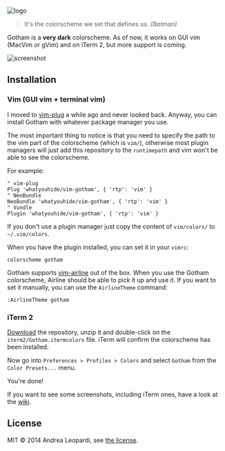 ![logo][logo]


> It's the colorscheme we set that defines us. *(Batman)*

Gotham is a **very dark** colorscheme.
As of now, it works on GUI vim (MacVim or gVim) and on iTerm 2, but more support
is coming.

![screenshot][screenshot]


## Installation

### Vim (GUI vim + terminal vim)

I moved to [vim-plug][vim-plug] a while ago and never looked back. Anyway, you
can install Gotham with whatever package manager you use.

The most important thing to notice is that you need to specify the path to the
vim part of the colorscheme (which is `vim/`), otherwise most plugin managers
will just add this repository to the `runtimepath` and vim won't be able to see
the colorscheme.

For example:

``` viml
" vim-plug
Plug 'whatyouhide/vim-gotham', { 'rtp': 'vim' }
" NeoBundle
NeoBundle 'whatyouhide/vim-gotham', { 'rtp': 'vim' }
" Vundle
Plugin 'whatyouhide/vim-gotham', { 'rtp': 'vim' }
```

If you don't use a plugin manager just copy the content of `vim/colors/` to
`~/.vim/colors`.

When you have the plugin installed, you can set it in your `vimrc`:

``` viml
colorscheme gotham
```

Gotham supports [vim-airline][vim-airline] out of the box. When you use the
Gotham colorscheme, Airline should be able to pick it up and use it. If you want
to set it manually, you can use the `AirlineTheme` command:

    :AirlineTheme gotham


### iTerm 2

[Download][zipped] the repository, unzip it and double-click on the
`iterm2/Gotham.itermcolors` file. iTerm will confirm the colorscheme has been
installed.

Now go into `Preferences > Profiles > Colors` and select `Gotham` from the
`Color Presets...` menu.

You're done!

If you want to see some screenshots, including iTerm ones, have a look at the
[wiki][wiki].

## License

MIT &copy; 2014 Andrea Leopardi, see [the license][license-file].

[logo]: http://i.imgur.com/FDLEzHC.png "Logo"
[screenshot]: http://i.imgur.com/NfRuHFN.png "A vim screenshot"
[license-file]: LICENSE.txt

[vim-plug]: https://github.com/junegunn/vim-plug
[iterm2]: http://iterm2.com/
[iterm2-gotham]: https://github.com/whatyouhide/iterm2-gotham-colorscheme
[vim-airline]: https://github.com/bling/vim-airline
[wiki]: https://github.com/whatyouhide/gotham-colorscheme/wiki
[zipped]: https://github.com/whatyouhide/gotham-colorscheme/archive/master.zip
